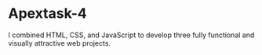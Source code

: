 # Apextask-4
I combined HTML, CSS, and JavaScript to develop three fully functional and visually attractive web projects. 
